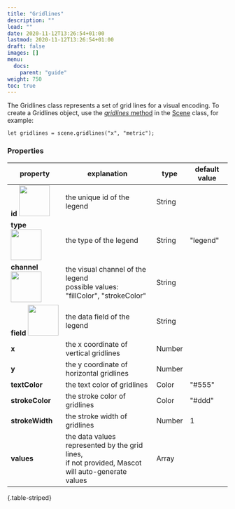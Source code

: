 ```yaml
---
title: "Gridlines"
description: ""
lead: ""
date: 2020-11-12T13:26:54+01:00
lastmod: 2020-11-12T13:26:54+01:00
draft: false
images: []
menu:
  docs:
    parent: "guide"
weight: 750
toc: true
---
```


The Gridlines class represents a set of grid lines for a visual encoding. To create a Gridlines object, use the [_gridlines_ method](../../group/scene/#methods-create-guides) in the [Scene](../../group/scene/) class, for example:

    let gridlines = scene.gridlines("x", "metric");

### Properties
| property |  explanation   | type | default value |
| --- | --- | --- | --- |
|**id** <img width="70px" src="../../readonly.png">| the unique id of the legend | String |  | 
|**type** <img width="70px" src="../../readonly.png"> | the type of the legend | String | "legend" | 
|**channel** <img width="70px" src="../../readonly.png">| the visual channel of the legend<br>possible values: "fillColor", "strokeColor" | String | | 
|**field** <img width="70px" src="../../readonly.png">| the data field of the legend | String | | 
|**x**| the x coordinate of vertical gridlines | Number | | 
|**y**| the y coordinate of horizontal gridlines | Number | | 
|**textColor**| the text color of gridlines | Color | "#555" | 
|**strokeColor**| the stroke color of gridlines | Color | "#ddd" | 
|**strokeWidth**| the stroke width of gridlines | Number | 1 | 
|**values** | the data values represented by the grid lines,<br>if not provided, Mascot will auto-generate values | Array | | 
{.table-striped}